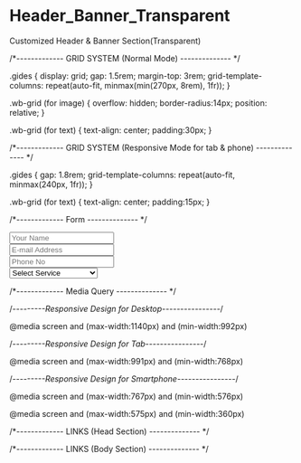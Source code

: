 # Header_Banner_Transparent
Customized Header &amp; Banner Section(Transparent)

/*------------- GRID SYSTEM (Normal Mode) -------------- */

.gides
{
    display: grid;
    gap: 1.5rem;
    margin-top: 3rem;
    grid-template-columns: repeat(auto-fit, minmax(min(270px, 8rem), 1fr));
}

.wb-grid (for image)
{
    overflow: hidden;
    border-radius:14px;
    position: relative;
}

.wb-grid (for text)
{
     text-align: center;
     padding:30px;
}


/*------------- GRID SYSTEM (Responsive Mode for tab & phone) -------------- */

.gides
{
    gap: 1.8rem;
    grid-template-columns: repeat(auto-fit, minmax(240px, 1fr));
}

.wb-grid (for text)
{
     text-align: center;
     padding:15px;
}


/*------------- Form -------------- */

<div class="mb-3">
  <input class="form-control al-form-font" type="text" name="name" placeholder="Your Name" required>
</div>
<div class="mb-3">
  <input class="form-control al-form-font" type="email" name="email" placeholder="E-mail Address" required>
</div>
<div class="mb-3">
  <input class="form-control al-form-font" type="email" name="phonenumber" placeholder="Phone No" required>
</div>
<div class="mb-3">
  <select class="form-select al-form-font mt-3" required>
    <option selected value="">Select Service</option>
    <option value="">Junior Web Developer</option>
    <option value="">Senior Web Developer</option>
    <option value="">Project Manager</option>
  </select>
</div>


/*------------- Media Query -------------- */

/*---------Responsive Design for Desktop----------------*/

@media screen and (max-width:1140px) and (min-width:992px)


/*---------Responsive Design for Tab----------------*/

@media screen and (max-width:991px) and (min-width:768px)


/*---------Responsive Design for Smartphone----------------*/

@media screen and (max-width:767px) and (min-width:576px)


@media screen and (max-width:575px) and (min-width:360px)



/*------------- LINKS (Head Section) -------------- */

<!-- Bootstrap CSS File Link -->
<link href="https://cdn.jsdelivr.net/npm/bootstrap@5.0.2/dist/css/bootstrap.min.css" rel="stylesheet">

<!-- Font Awesome File Css Link -->
<link rel="stylesheet" href="https://cdnjs.cloudflare.com/ajax/libs/font-awesome/6.7.2/css/all.min.css" />

<!-- Font Awesome File js link -->
<script src="https://cdnjs.cloudflare.com/ajax/libs/font-awesome/6.7.2/js/all.min.js" ></script>

<!-- AOS animation -->
<link rel="stylesheet" href="https://cdnjs.cloudflare.com/ajax/libs/aos/2.3.4/aos.css" integrity="sha512-1cK78a1o+ht2JcaW6g8OXYwqpev9+6GqOkz9xmBN9iUUhIndKtxwILGWYOSibOKjLsEdjyjZvYDq/cZwNeak0w==" crossorigin="anonymous" referrerpolicy="no-referrer" />


/*------------- LINKS (Body Section) -------------- */

<!-- JQuery Link -->
<script src="https://ajax.googleapis.com/ajax/libs/jquery/1.12.4/jquery.min.js"></script>

<!-- Bootstrap JS File Link -->
<script src="https://cdn.jsdelivr.net/npm/bootstrap@5.0.2/dist/js/bootstrap.bundle.min.js" integrity="sha384-MrcW6ZMFYlzcLA8Nl+NtUVF0sA7MsXsP1UyJoMp4YLEuNSfAP+JcXn/tWtIaxVXM" crossorigin="anonymous"></script>

<!-- AOS animation -->
<script src="https://cdnjs.cloudflare.com/ajax/libs/aos/2.3.4/aos.js" integrity="sha512-A7AYk1fGKX6S2SsHywmPkrnzTZHrgiVT7GcQkLGDe2ev0aWb8zejytzS8wjo7PGEXKqJOrjQ4oORtnimIRZBtw==" crossorigin="anonymous" referrerpolicy="no-referrer"></script>
<script>
  AOS.init();
</script>

